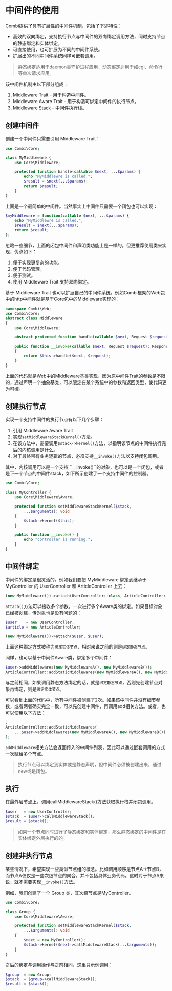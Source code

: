 # 中间件的使用

Combi提供了具有扩展性的中间件机制，包括了下述特性：

*   高效的双向绑定，支持执行节点与中间件的双向绑定调用方法，同时支持节点的静态绑定和实体绑定。
*   可直接使用，也可扩展为不同的中间件系统。
*   扩展出的不同中间件系统同样可嵌套调用。

>   静态绑定适用于daemon类守护进程应用，动态绑定适用于如cgi、命令行等单次请求应用。

该中间件机制由以下部分组成：

1.  Middleware Trait - 用于构造中间件。
2.  Middleware Aware Trait - 用于构造可绑定中间件的执行节点。
3.  Middleware Stack - 中间件执行栈。

## 创建中间件

创建一个中间件只需要引用 Middleware Trait：

```php
use Combi\Core;

class MyMiddleware {
    use Core\Middleware;

    protected function handle(callable $next, ...$params) {
        echo "MyMiddlewre is called.";
        $result = $next(...$params);
        return $result;
    }
}
```

上面是一个最简单的中间件。当然事实上中间件只需要一个闭包也可以实现：

```php
$myMiddleware = function(callable $next, ...$params) {
    echo "MyMiddlewre is called.";
    $result = $next(...$params);
    return $result;
};
```

忽略一些细节，上面的闭包中间件和声明类功能上是一样的。但更推荐使用类来实现，优点如下：

1.  便于实现更复杂的功能。
2.  便于代码管理。
3.  便于测试。
4.  使用 Middleware Trait 支持双向绑定。

基于 Middleware Trait 也可以扩展自己的中间件系统。例如Combi框架的Web包中的http中间件就是基于Core包中的Middleware实现的：

```php
namespace Combi\Web;
use Combi\Core;
abstract class Middleware
{
    use Core\Middleware;

    abstract protected function handle(callable $next, Request $request): Response;

    public function __invoke(callable $next, Request $request): Response
    {
        return $this->handle($next, $request);
    }
}
```

上面的代码就是Web中的Middleware基类实现，因为原中间件Trait的参数是不限的，通过声明一个抽象基类，可以限定在某个系统中的参数和返回类型，使代码更为可控。

## 创建执行节点

实现一个支持中间件的执行节点有以下几个步骤：

1.  引用 Middleware Aware Trait
2.  实现```setMiddlewareStackKernel()```方法。
3.  在该方法中，需要调用```$stack->kernel()```方法，以指明该节点的中间件执行完后的内核调用是什么。
4.  对于最终带有业务逻辑的节点，必须支持```__invoke()```方法以支持闭包调用。

其中，内核调用可以是一个支持```__invoke()``的对象，也可以是一个闭包，或者是下一个节点的中间件stack，如下所示创建了一个支持中间件的控制器。

```php
use Combi\Core;

class MyController {
    use Core\Middleware\Aware;

    protected function setMiddlewareStackKernel($stack,
        ...$arguments): void
    {
        $stack->kernel($this);
    }

    public function __invoke() {
        echo "controller is running.";
    }
}
```

## 中间件绑定

中间件的绑定是很灵活的。例如我们要把 MyMiddleware 绑定到继承于 MyController 的 UserController 和 ArticleController 上去：

```php
(new MyMiddleware())->attach(UserController::class, ArticleController::class);
```

```attach()```方法可以接收多个参数，一次进行多个Aware类的绑定。如果目标对象已经被创建，传对象也是没有问题的：

```php
$user    = new UserController;
$article = new ArticleController;

(new MyMiddleware())->attach($user, $user);
```

上面这种绑定方式被称为```绑定实体节点```，相对来说之前的则是```绑定静态节点```。

同样，也可以基于中间件Aware类，绑定多个中间件：

```php
$user->addMiddlewares(new MyMiddlewareA(), new MyMiddlewareB());
ArticleController::addStaticMiddlewares(new MyMiddlewareA(), new MyMiddlewareB());
```

与之前相同，如果调用静态方法绑定的话，就是```绑定静态节点```，否则先创建节点对象再绑定，则是```绑定实体节点```。

可以看到上面的代码中，所有中间件被创建了2次。如果该中间件并没有细节参数，或者两者确实完全一致，可以先创建中间件，再调用add相关方法。或者，也可以使用以下方法：

```php
;
ArticleController::addStaticMiddlewares(
    ...$user->addMiddlewares(new MyMiddlewareA(), new MyMiddlewareB())
);
```

```addMiddleware```相关方法会返回传入的中间件列表，因此可以通过嵌套调用的方式一次赋给多个节点。

>   执行节点可以绑定到实体或是静态声明，但中间件必须被创建出来，通过new或是闭包。

## 执行

在最外层节点上，调用callMiddlewareStack()方法获取执行栈并闭包调用。

```php
$user   = new UserController;
$stack  = $user->callMiddlewareStack();
$result = $stack();
```

>   如果一个节点同时进行了静态绑定和实体绑定，那么静态绑定的中间件是在实体绑定外层执行的的。

## 创建非执行节点

某些情况下，希望实现一些类似节点组的概念。比如调用顺序是节点A->节点B，而节点A仅仅是一些次级节点的聚合，并不包括具体业务代码。这时对于节点A来说，就不需要实现```__invoke()```方法。

例如，我们创建了一个 Group 类，其次级节点是MyController。

```php
use Combi\Core;

class Group {
    use Core\Middleware\Aware;

    protected function setMiddlewareStackKernel($stack,
        ...$arguments): void
    {
        $next = new MyController();
        $stack->kernel($next->callMiddlewareStack(...$arguments));
    }
}
```

之后的绑定与调用操作与之前相同，这里只示例调用：

```php
$group  = new Group;
$stack  = $group->callMiddlewareStack();
$result = $stack();
```